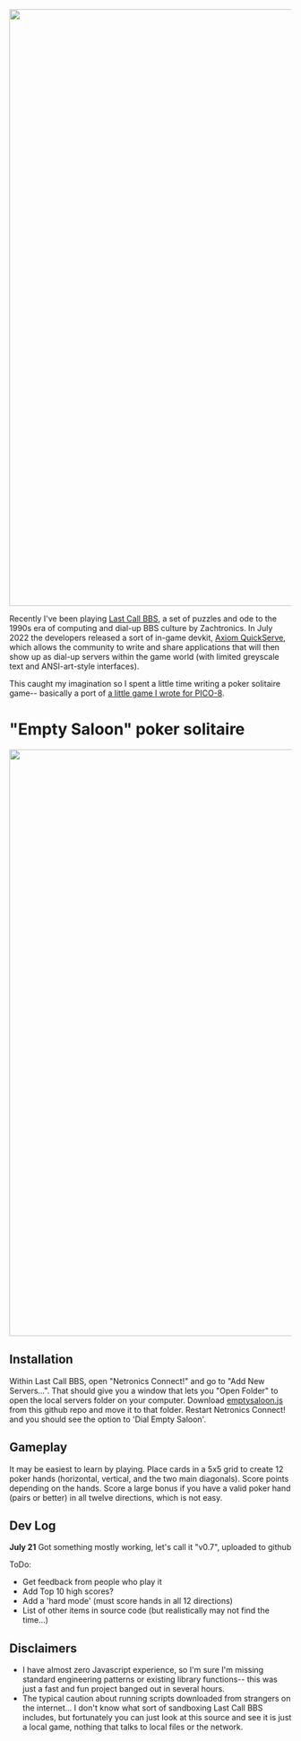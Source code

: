 <img width="1065" src="https://user-images.githubusercontent.com/85364179/180317472-0bb6c88f-10d0-4245-bbcc-f31d5c982b67.png">

Recently I've been playing [Last Call BBS](https://www.zachtronics.com/last-call-bbs/), a set of puzzles and ode to the 1990s era of computing and dial-up BBS culture by Zachtronics. In July 2022 the developers released a sort of in-game devkit, [Axiom QuickServe](https://www.zachtronics.com/quickserve/), which allows the community to write and share applications that will then show up as dial-up servers within the game world (with limited greyscale text and ANSI-art-style interfaces).

This caught my imagination so I spent a little time writing a poker solitaire game-- basically a port of [a little game I wrote for PICO-8](https://www.lexaloffle.com/bbs/?pid=83439).

# "Empty Saloon" poker solitaire 

<img width="1047" src="https://user-images.githubusercontent.com/85364179/180317461-073fe383-57bc-4797-bdeb-d73ad143db30.png">

## Installation
Within Last Call BBS, open "Netronics Connect!" and go to "Add New Servers...". That should give you a window that lets you "Open Folder" to open the local servers folder on your computer. Download [emptysaloon.js](emptysaloon.js) from this github repo and move it to that folder. Restart Netronics Connect! and you should see the option to 'Dial Empty Saloon'.

## Gameplay 
It may be easiest to learn by playing. Place cards in a 5x5 grid to create 12 poker hands (horizontal, vertical, and the two main diagonals). Score points depending on the hands. Score a large bonus if you have a valid poker hand (pairs or better) in all twelve directions, which is not easy. 

## Dev Log

**July 21** Got something mostly working, let's call it "v0.7", uploaded to github

ToDo:
- Get feedback from people who play it
- Add Top 10 high scores?
- Add a 'hard mode' (must score hands in all 12 directions)
- List of other items in source code (but realistically may not find the time...)


## Disclaimers

- I have almost zero Javascript experience, so I'm sure I'm missing standard engineering patterns or existing library functions-- this was just a fast and fun project banged out in several hours.
- The typical caution about running scripts downloaded from strangers on the internet... I don't know what sort of sandboxing Last Call BBS includes, but fortunately you can just look at this source and see it is just a local game, nothing that talks to local files or the network.

